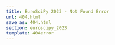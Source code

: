 ```yaml
---
title: EuroSciPy 2023 - Not Found Error
url: 404.html
save_as: 404.html
section: euroscipy_2023
template: 404error
---
```

